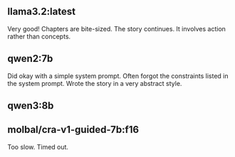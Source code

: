 ## llama3.2:latest

Very good!
Chapters are bite-sized.
The story continues.
It involves action rather than concepts.

## qwen2:7b

Did okay with a simple system prompt.
Often forgot the constraints listed in the system prompt.
Wrote the story in a very abstract style.

## qwen3:8b



## molbal/cra-v1-guided-7b:f16

Too slow. Timed out.
